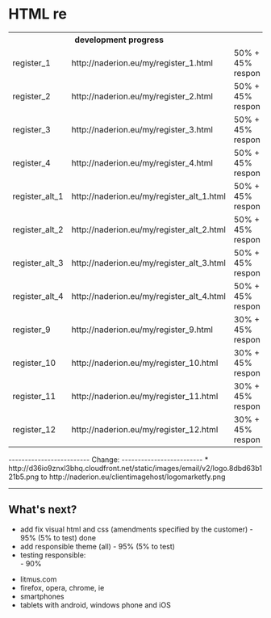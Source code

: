 HTML re
================================

<table>
  <tr>
    <th colspan="2">development progress</th>
  </tr>
  <tr>
    <td>register_1</td><td>http://naderion.eu/my/register_1.html</td><td>50% + 45% respon</td>
  </tr>
  <tr>
    <td>register_2</td><td>http://naderion.eu/my/register_2.html</td><td>50% + 45% respon</td>
  </tr>
  <tr>
    <td>register_3</td><td>http://naderion.eu/my/register_3.html</td><td>50% + 45% respon</td>
  </tr>
  <tr>
    <td>register_4</td><td>http://naderion.eu/my/register_4.html</td><td>50% + 45% respon</td>
  </tr>
  <tr>
    <td>register_alt_1</td><td>http://naderion.eu/my/register_alt_1.html</td><td>50% + 45% respon</td>
  </tr>
  <tr>
    <td>register_alt_2</td><td>http://naderion.eu/my/register_alt_2.html</td><td>50% + 45% respon</td>
  </tr>
  <tr>
    <td>register_alt_3</td><td>http://naderion.eu/my/register_alt_3.html</td><td>50% + 45% respon</td>
  </tr>
  <tr>
    <td>register_alt_4</td><td>http://naderion.eu/my/register_alt_4.html</td><td>50% + 45% respon</td>
  </tr>
  <tr>
    <td>register_9</td><td>http://naderion.eu/my/register_9.html</td><td>30% + 45% respon</td>
  </tr>
  <tr>
    <td>register_10</td><td>http://naderion.eu/my/register_10.html</td><td>30% + 45% respon</td>
  </tr>
  <tr>
    <td>register_11</td><td>http://naderion.eu/my/register_11.html</td><td>30% + 45% respon</td>
  </tr>
  <tr>
    <td>register_12</td><td>http://naderion.eu/my/register_12.html</td><td>30% + 45% respon</td>
  </tr>
</table>
-------------------------
Change:
-------------------------
    * http://d36io9znxl3bhq.cloudfront.net/static/images/email/v2/logo.8dbd63b121b5.png to http://naderion.eu/clientimagehost/logomarketfy.png

-------------------------
What's next?
-------------------------
- add fix visual html and css (amendments specified by the customer) - 95% (5% to test) done
- add responsible theme (all) - 95% (5% to test)
- testing responsible:<br> - 90%
 * litmus.com
 * firefox, opera, chrome, ie
 * smartphones
 * tablets with android, windows phone and iOS